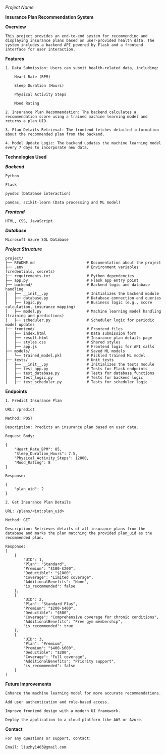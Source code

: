 *Project Name*

**Insurance Plan Recommendation System**

**Overview**

    This project provides an end-to-end system for recommending and displaying insurance plans based on user-provided health data. The system includes a backend API powered by Flask and a frontend interface for user interaction.

**Features**

    1. Data Submission: Users can submit health-related data, including:

        Heart Rate (BPM)

        Sleep Duration (Hours)

        Physical Activity Steps

        Mood Rating

    2. Insurance Plan Recommendation: The backend calculates a recommendation score using a trained machine learning model and returns a plan UID.

    3. Plan Details Retrieval: The frontend fetches detailed information about the recommended plan from the backend.

    4. Model Update Logic: The backend updates the machine learning model every 7 days to incorporate new data.

**Technologies Used**

***Backend***

    Python

    Flask

    pyodbc (Database interaction)

    pandas, scikit-learn (Data processing and ML model)

***Frontend***

    HTML, CSS, JavaScript

***Database***

    Microsoft Azure SQL Database

***Project Structure***

    project/
    ├── README.md                       # Documentation about the project
    ├── .env                            # Environment variables (credentials, secrets)
    ├── requirements.txt                # Python dependencies
    ├── app.py                          # Flask app entry point
    ├── backend/                        # Backend logic and database handling
    │   ├── __init__.py                 # Initializes the backend module
    │   ├── database.py                 # Database connection and queries
    │   ├── logic.py                    # Business logic (e.g., score calculation, insurance mapping)
    │   ├── model.py                    # Machine learning model handling (training and predictions)
    │   ├── scheduler.py                # Scheduler logic for periodic model updates
    ├── frontend/                       # Frontend files
    │   ├── index.html                  # Data submission form
    │   ├── result.html                 # Insurance plan details page
    │   ├── styles.css                  # Shared styles
    │   ├── app.js                      # Frontend logic for API calls
    ├── models/                         # Saved ML models
    │   └── trained_model.pkl           # Pickled trained ML model
    ├── tests/                          # Unit tests
    │   ├── __init__.py                 # Initializes the tests module
    │   ├── test_app.py                 # Tests for Flask endpoints
    │   ├── test_database.py            # Tests for database functions
    │   ├── test_logic.py               # Tests for backend logic
    │   ├── test_scheduler.py           # Tests for scheduler logic


**Endpoints**

    1. Predict Insurance Plan

    URL: /predict

    Method: POST

    Description: Predicts an insurance plan based on user data.

    Request Body:

    {
        "Heart_Rate_BPM": 85,
        "Sleep_Duration_Hours": 7.5,
        "Physical_Activity_Steps": 12000,
        "Mood_Rating": 8
    }

    Response:

    {
        "plan_uid": 2
    }

    2. Get Insurance Plan Details

    URL: /plans/<int:plan_uid>

    Method: GET

    Description: Retrieves details of all insurance plans from the database and marks the plan matching the provided plan_uid as the recommended plan.

    Response:
    [
        {
            "UID": 1,
            "Plan": "Standard",
            "Premium": "$100-$200",
            "Deductible": "$1000",
            "Coverage": "Limited coverage",
            "AdditionalBenefits": "None",
            "is_recommended": false
        },
        {
            "UID": 2,
            "Plan": "Standard Plus",
            "Premium": "$200-$400",
            "Deductible": "$500",
            "Coverage": "Comprehensive coverage for chronic conditions",
            "AdditionalBenefits": "Free gym membership",
            "is_recommended": true
        },
        {
            "UID": 3,
            "Plan": "Premium",
            "Premium": "$400-$600",
            "Deductible": "$200",
            "Coverage": "Full coverage",
            "AdditionalBenefits": "Priority support",
            "is_recommended": false
        }
    ]


**Future Improvements**

    Enhance the machine learning model for more accurate recommendations.

    Add user authentication and role-based access.

    Improve frontend design with a modern UI framework.

    Deploy the application to a cloud platform like AWS or Azure.

**Contact**

    For any questions or support, contact:

    Email: liuzhy1403@gmail.com

